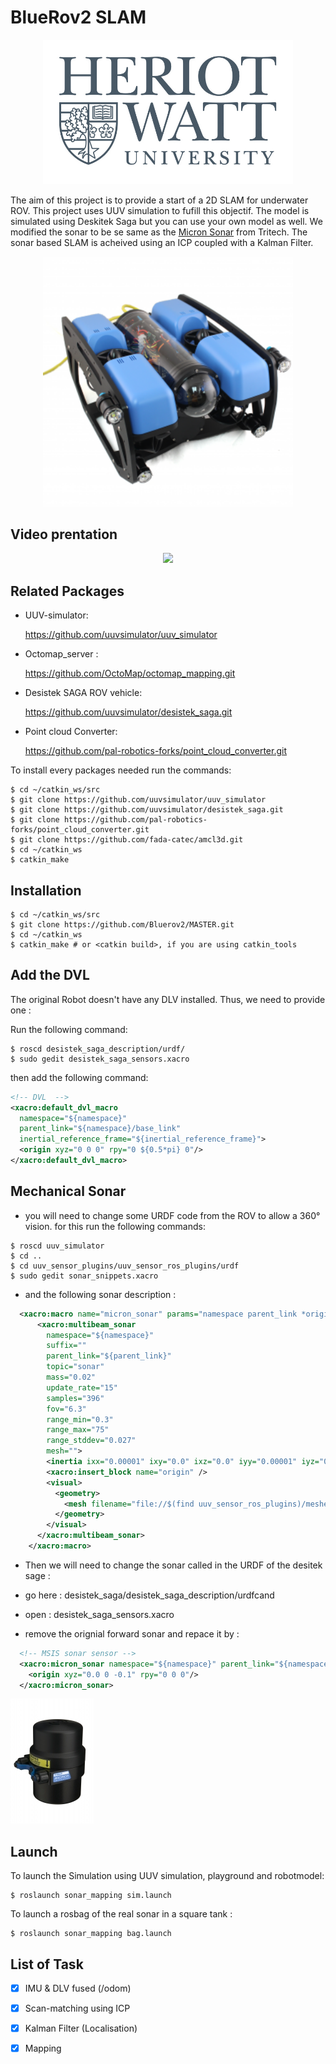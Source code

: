 # BlueRov2 SLAM


<p align="center">
<img src="https://github.com/Bluerov2/MASTER/blob/sonar_mapping/images/hh.jpg " width="400" >
</p>


The aim of this project is to provide a start of a 2D SLAM for underwater ROV. This project uses UUV simulation to fufill this objectif. The model is simulated using Deskitek Saga but you can use your own model as well. We modified the sonar to be se same as the [Micron Sonar](https://www.tritech.co.uk/product/small-rov-mechanical-sector-scanning-sonar-tritech-micron) from Tritech. The sonar based SLAM is acheived using an ICP coupled with a Kalman Filter.

<p align="center">
 <img src="https://github.com/Bluerov2/MASTER/blob/sonar_mapping/images/BlueROV2-4-lumen-1-300x300.png " width="400" >
</p>

## Video prentation
<p align="center">
<a href="(https://www.youtube.com/watch?v=X4j5ylzuf_o&feature=youtu.be)"
" target="_blank"><img src="https://github.com/Tim-HW/Tim-HW-BlueRov2_Sonar_based_SLAM-/blob/master/images/video.png" /></a>
</p>


## Related Packages

* UUV-simulator:

  https://github.com/uuvsimulator/uuv_simulator

* Octomap_server :
  
  https://github.com/OctoMap/octomap_mapping.git
  
* Desistek SAGA ROV vehicle:

  https://github.com/uuvsimulator/desistek_saga.git
  
* Point cloud Converter:
  
  https://github.com/pal-robotics-forks/point_cloud_converter.git


  
  
  
To install every packages needed run the commands:

```
$ cd ~/catkin_ws/src
$ git clone https://github.com/uuvsimulator/uuv_simulator
$ git clone https://github.com/uuvsimulator/desistek_saga.git
$ git clone https://github.com/pal-robotics-forks/point_cloud_converter.git
$ git clone https://github.com/fada-catec/amcl3d.git
$ cd ~/catkin_ws
$ catkin_make
```

## Installation

```
$ cd ~/catkin_ws/src
$ git clone https://github.com/Bluerov2/MASTER.git
$ cd ~/catkin_ws
$ catkin_make # or <catkin build>, if you are using catkin_tools
```

## Add the DVL

The original Robot doesn't have any DLV installed. Thus, we need to provide one :

Run the following command:
```
$ roscd desistek_saga_description/urdf/
$ sudo gedit desistek_saga_sensors.xacro 
```

then add the following command:
```xml
<!-- DVL  -->
<xacro:default_dvl_macro
  namespace="${namespace}"
  parent_link="${namespace}/base_link"
  inertial_reference_frame="${inertial_reference_frame}">
  <origin xyz="0 0 0" rpy="0 ${0.5*pi} 0"/>
</xacro:default_dvl_macro>
```

## Mechanical Sonar

 * you will need to change some URDF code from the ROV to allow a 360° vision.
for this run the following commands:

```
$ roscd uuv_simulator
$ cd ..
$ cd uuv_sensor_plugins/uuv_sensor_ros_plugins/urdf
$ sudo gedit sonar_snippets.xacro
```
 * and the following sonar description :
```xml
  <xacro:macro name="micron_sonar" params="namespace parent_link *origin">
      <xacro:multibeam_sonar
        namespace="${namespace}"
        suffix=""
        parent_link="${parent_link}"
        topic="sonar"
        mass="0.02"
        update_rate="15"
        samples="396"
        fov="6.3"
        range_min="0.3"
        range_max="75"
        range_stddev="0.027"
        mesh="">
        <inertia ixx="0.00001" ixy="0.0" ixz="0.0" iyy="0.00001" iyz="0.0" izz="0.00001" />
        <xacro:insert_block name="origin" />
        <visual>
          <geometry>
            <mesh filename="file://$(find uuv_sensor_ros_plugins)/meshes/p900.dae" scale="1 1 1"/>
          </geometry>
        </visual>
      </xacro:multibeam_sonar>
    </xacro:macro>
```
 * Then we will need to change the sonar called in the URDF of the desitek sage :

 * go here : desistek_saga/desistek_saga_description/urdfcand
 * open : desistek_saga_sensors.xacro
 * remove the orignial forward sonar and repace it by :
```xml
  <!-- MSIS sonar sensor -->
  <xacro:micron_sonar namespace="${namespace}" parent_link="${namespace}/base_link">
    <origin xyz="0.0 0 -0.1" rpy="0 0 0"/>
  </xacro:micron_sonar>
```
![sonar2](https://github.com/Bluerov2/MASTER/blob/sonar_mapping/images/9e9dd76fd4f547150d948ba49b7f92b3_74108.jpeg)


## Launch

To launch the Simulation using UUV simulation, playground and robotmodel:

```
$ roslaunch sonar_mapping sim.launch
```

To launch a rosbag of the real sonar in a square tank :

```
$ roslaunch sonar_mapping bag.launch
```

## List of Task

- [x] IMU & DLV fused (/odom)
- [x] Scan-matching using ICP
- [x] Kalman Filter (Localisation)
- [x] Mapping


